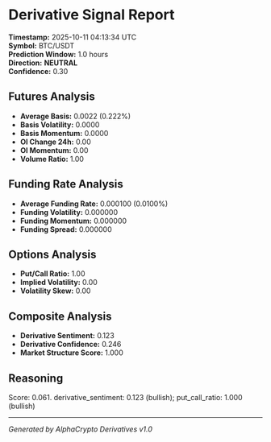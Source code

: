 # Derivative Signal Report

**Timestamp:** 2025-10-11 04:13:34 UTC  
**Symbol:** BTC/USDT  
**Prediction Window:** 1.0 hours  
**Direction:** **NEUTRAL**  
**Confidence:** 0.30

## Futures Analysis
- **Average Basis:** 0.0022 (0.222%)
- **Basis Volatility:** 0.0000
- **Basis Momentum:** 0.0000
- **OI Change 24h:** 0.00
- **OI Momentum:** 0.00
- **Volume Ratio:** 1.00

## Funding Rate Analysis
- **Average Funding Rate:** 0.000100 (0.0100%)
- **Funding Volatility:** 0.000000
- **Funding Momentum:** 0.000000
- **Funding Spread:** 0.000000

## Options Analysis
- **Put/Call Ratio:** 1.00
- **Implied Volatility:** 0.00
- **Volatility Skew:** 0.00

## Composite Analysis
- **Derivative Sentiment:** 0.123
- **Derivative Confidence:** 0.246
- **Market Structure Score:** 1.000

## Reasoning
Score: 0.061. derivative_sentiment: 0.123 (bullish); put_call_ratio: 1.000 (bullish)

---
*Generated by AlphaCrypto Derivatives v1.0*
